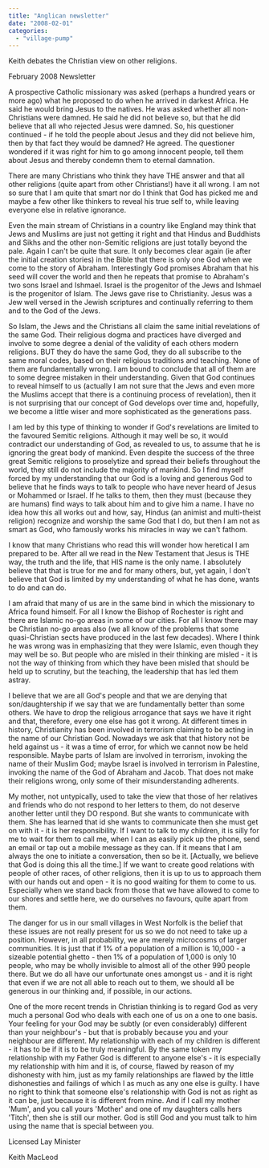 ```yaml
---
title: "Anglican newsletter"
date: "2008-02-01"
categories: 
  - "village-pump"
---
```


Keith debates the Christian view on other religions.

February 2008 Newsletter

A prospective Catholic missionary was asked (perhaps a hundred years or more ago) what he proposed to do when he arrived in darkest Africa. He said he would bring Jesus to the natives. He was asked whether all non-Christians were damned. He said he did not believe so, but that he did believe that all who rejected Jesus were damned. So, his questioner continued - if he told the people about Jesus and they did not believe him, then by that fact they would be damned? He agreed. The questioner wondered if it was right for him to go among innocent people, tell them about Jesus and thereby condemn them to eternal damnation.

There are many Christians who think they have THE answer and that all other religions (quite apart from other Christians!) have it all wrong. I am not so sure that I am quite that smart nor do I think that God has picked me and maybe a few other like thinkers to reveal his true self to, while leaving everyone else in relative ignorance.

Even the main stream of Christians in a country like England may think that Jews and Muslims are just not getting it right and that Hindus and Buddhists and Sikhs and the other non-Semitic religions are just totally beyond the pale. Again I can't be quite that sure. It only becomes clear again (ie after the initial creation stories) in the Bible that there is only one God when we come to the story of Abraham. Interestingly God promises Abraham that his seed will cover the world and then he repeats that promise to Abraham's two sons Israel and Ishmael. Israel is the progenitor of the Jews and Ishmael is the progenitor of Islam. The Jews gave rise to Christianity. Jesus was a Jew well versed in the Jewish scriptures and continually referring to them and to the God of the Jews.

So Islam, the Jews and the Christians all claim the same initial revelations of the same God. Their religious dogma and practices have diverged and involve to some degree a denial of the validity of each others modern religions. BUT they do have the same God, they do all subscribe to the same moral codes, based on their religious traditions and teaching. None of them are fundamentally wrong. I am bound to conclude that all of them are to some degree mistaken in their understanding. Given that God continues to reveal himself to us (actually I am not sure that the Jews and even more the Muslims accept that there is a continuing process of revelation), then it is not surprising that our concept of God develops over time and, hopefully, we become a little wiser and more sophisticated as the generations pass.

I am led by this type of thinking to wonder if God's revelations are limited to the favoured Semitic religions. Although it may well be so, it would contradict our understanding of God, as revealed to us, to assume that he is ignoring the great body of mankind. Even despite the success of the three great Semitic religions to proselytize and spread their beliefs throughout the world, they still do not include the majority of mankind. So I find myself forced by my understanding that our God is a loving and generous God to believe that he finds ways to talk to people who have never heard of Jesus or Mohammed or Israel. If he talks to them, then they must (because they are humans) find ways to talk about him and to give him a name. I have no idea how this all works out and how, say, Hindus (an animist and multi-theist religion) recognize and worship the same God that I do, but then I am not as smart as God, who famously works his miracles in way we can't fathom.

I know that many Christians who read this will wonder how heretical I am prepared to be. After all we read in the New Testament that Jesus is THE way, the truth and the life, that HIS name is the only name. I absolutely believe that that is true for me and for many others, but, yet again, I don't believe that God is limited by my understanding of what he has done, wants to do and can do.

I am afraid that many of us are in the same bind in which the missionary to Africa found himself. For all I know the Bishop of Rochester is right and there are Islamic no-go areas in some of our cities. For all I know there may be Christian no-go areas also (we all know of the problems that some quasi-Christian sects have produced in the last few decades). Where I think he was wrong was in emphasizing that they were Islamic, even though they may well be so. But people who are misled in their thinking are misled - it is not the way of thinking from which they have been misled that should be held up to scrutiny, but the teaching, the leadership that has led them astray.

I believe that we are all God's people and that we are denying that son/daughtership if we say that we are fundamentally better than some others. We have to drop the religious arrogance that says we have it right and that, therefore, every one else has got it wrong. At different times in history, Christianity has been involved in terrorism claiming to be acting in the name of our Christian God. Nowadays we ask that that history not be held against us - it was a time of error, for which we cannot now be held responsible. Maybe parts of Islam are involved in terrorism, invoking the name of their Muslim God; maybe Israel is involved in terrorism in Palestine, invoking the name of the God of Abraham and Jacob. That does not make their religions wrong, only some of their misunderstanding adherents.

My mother, not untypically, used to take the view that those of her relatives and friends who do not respond to her letters to them, do not deserve another letter until they DO respond. But she wants to communicate with them. She has learned that id she wants to communicate then she must get on with it - it is her responsibility. If I want to talk to my children, it is silly for me to wait for them to call me, when I can as easily pick up the phone, send an email or tap out a mobile message as they can. If it means that I am always the one to initiate a conversation, then so be it. \[Actually, we believe that God is doing this all the time.\] If we want to create good relations with people of other races, of other religions, then it is up to us to approach them with our hands out and open - it is no good waiting for them to come to us. Especially when we stand back from those that we have allowed to come to our shores and settle here, we do ourselves no favours, quite apart from them.

The danger for us in our small villages in West Norfolk is the belief that these issues are not really present for us so we do not need to take up a position. However, in all probability, we are merely microcosms of larger communities. It is just that if 1% of a population of a million is 10,000 - a sizeable potential ghetto - then 1% of a population of 1,000 is only 10 people, who may be wholly invisible to almost all of the other 990 people there. But we do all have our unfortunate ones amongst us - and it is right that even if we are not all able to reach out to them, we should all be generous in our thinking and, if possible, in our actions.

One of the more recent trends in Christian thinking is to regard God as very much a personal God who deals with each one of us on a one to one basis. Your feeling for your God may be subtly (or even considerably) different than your neighbour's - but that is probably because you and your neighbour are different. My relationship with each of my children is different - it has to be if it is to be truly meaningful. By the same token my relationship with my Father God is different to anyone else's - it is especially my relationship with him and it is, of course, flawed by reason of my dishonesty with him, just as my family relationships are flawed by the little dishonesties and failings of which I as much as any one else is guilty. I have no right to think that someone else's relationship with God is not as right as it can be, just because it is different from mine. And if I call my mother 'Mum', and you call yours 'Mother' and one of my daughters calls hers 'Titch', then she is still our mother. God is still God and you must talk to him using the name that is special between you.

Licensed Lay Minister

Keith MacLeod
